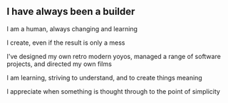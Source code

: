 ## I have always been a builder

I am a human, always changing and learning

I create, even if the result is only a mess

I've designed my own retro modern yoyos, managed a range of software projects, and directed my own films

I am learning, striving to understand, and to create things meaning

I appreciate when something is thought through to the point of simplicity

